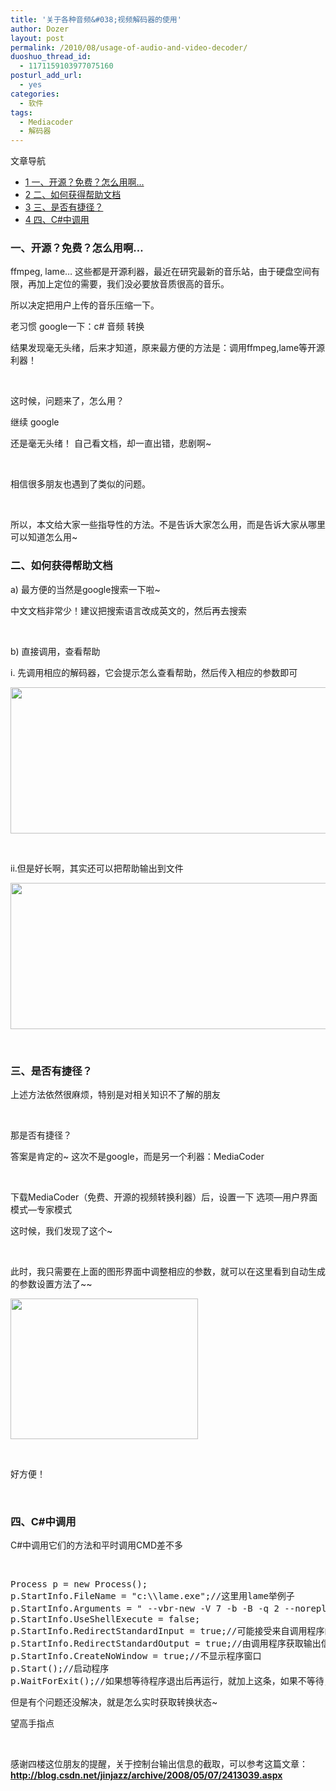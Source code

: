 ```yaml
---
title: '关于各种音频&#038;视频解码器的使用'
author: Dozer
layout: post
permalink: /2010/08/usage-of-audio-and-video-decoder/
duoshuo_thread_id:
  - 1171159103977075160
posturl_add_url:
  - yes
categories:
  - 软件
tags:
  - Mediacoder
  - 解码器
---
```

<div id="toc_container" class="no_bullets">
  <p class="toc_title">
    文章导航
  </p>
  
  <ul class="toc_list">
    <li>
      <a href="#i"><span class="toc_number toc_depth_1">1</span> 一、开源？免费？怎么用啊…</a>
    </li>
    <li>
      <a href="#i-2"><span class="toc_number toc_depth_1">2</span> 二、如何获得帮助文档</a>
    </li>
    <li>
      <a href="#i-3"><span class="toc_number toc_depth_1">3</span> 三、是否有捷径？</a>
    </li>
    <li>
      <a href="#C"><span class="toc_number toc_depth_1">4</span> 四、C#中调用</a>
    </li>
  </ul>
</div>

### <span id="i"><strong>一、开源？免费？怎么用啊…</strong></span>

ffmpeg, lame… 这些都是开源利器，最近在研究最新的音乐站，由于硬盘空间有限，再加上定位的需要，我们没必要放音质很高的音乐。

所以决定把用户上传的音乐压缩一下。

老习惯 google一下：c# 音频 转换

结果发现毫无头绪，后来才知道，原来最方便的方法是：调用ffmpeg,lame等开源利器！

&nbsp;

这时候，问题来了，怎么用？

继续 google

还是毫无头绪！ 自己看文档，却一直出错，悲剧啊~

&nbsp;

相信很多朋友也遇到了类似的问题。

&nbsp;

所以，本文给大家一些指导性的方法。不是告诉大家怎么用，而是告诉大家从哪里可以知道怎么用~

<!--more-->

### <span id="i-2"><strong>二、如何获得帮助文档</strong></span>

a) 最方便的当然是google搜索一下啦~

中文文档非常少！建议把搜索语言改成英文的，然后再去搜索

&nbsp;

b) 直接调用，查看帮助

i. 先调用相应的解码器，它会提示怎么查看帮助，然后传入相应的参数即可

[<img title="cmd1" alt="" src="http://www.dozer.cc/wp-content/uploads/2011/01/cmd1.png" width="677" height="234" />][1]

&nbsp;

ii.但是好长啊，其实还可以把帮助输出到文件

[<img class="alignnone size-full wp-image-187" title="cmd2" alt="" src="http://www.dozer.cc/wp-content/uploads/2011/01/cmd2.png" width="677" height="234" />][2]

&nbsp;

### <span id="i-3"><strong>三、是否有捷径？</strong></span>

上述方法依然很麻烦，特别是对相关知识不了解的朋友

&nbsp;

那是否有捷径？

答案是肯定的~ 这次不是google，而是另一个利器：MediaCoder

&nbsp;

下载MediaCoder（免费、开源的视频转换利器）后，设置一下 选项—用户界面模式—专家模式

这时候，我们发现了这个~

&nbsp;

此时，我只需要在上面的图形界面中调整相应的参数，就可以在这里看到自动生成的参数设置方法了~~

[<img class="alignnone size-medium wp-image-188" title="mediacoder" alt="" src="http://www.dozer.cc/wp-content/uploads/2011/01/mediacoder-300x225.png" width="300" height="225" />][3]

&nbsp;

好方便！

&nbsp;

### <span id="C"><strong>四、C#中调用</strong></span>

C#中调用它们的方法和平时调用CMD差不多

&nbsp;

<pre class="brush:csharp">Process p = new Process();
p.StartInfo.FileName = "c:\\lame.exe";//这里用lame举例子
p.StartInfo.Arguments = " --vbr-new -V 7 -b -B -q 2 --noreplaygain --add-id3v2 \"c:\\test.mp3\" \"c:\\test2.mp3\"";//这里是参数
p.StartInfo.UseShellExecute = false;
p.StartInfo.RedirectStandardInput = true;//可能接受来自调用程序的输入信息
p.StartInfo.RedirectStandardOutput = true;//由调用程序获取输出信息
p.StartInfo.CreateNoWindow = true;//不显示程序窗口
p.Start();//启动程序
p.WaitForExit();//如果想等待程序退出后再运行，就加上这条，如果不等待，直接继续运行就不要这行了</pre>

但是有个问题还没解决，就是怎么实时获取转换状态~

望高手指点

&nbsp;

感谢四楼这位朋友的提醒，关于控制台输出信息的截取，可以参考这篇文章：**<a href="http://blog.csdn.net/jinjazz/archive/2008/05/07/2413039.aspx" target="_blank">http://blog.csdn.net/jinjazz/archive/2008/05/07/2413039.aspx</a>**

&nbsp;

 [1]: http://www.dozer.cc/wp-content/uploads/2011/01/cmd1.png
 [2]: http://www.dozer.cc/wp-content/uploads/2011/01/cmd2.png
 [3]: http://www.dozer.cc/wp-content/uploads/2011/01/mediacoder.png